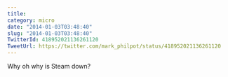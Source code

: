 ```yaml
---
title: 
category: micro
date: "2014-01-03T03:48:40"
slug: "2014-01-03T03:48:40"
TwitterId: 418952021136261120
TweetUrl: https://twitter.com/mark_philpot/status/418952021136261120
---
```


Why oh why is Steam down?
